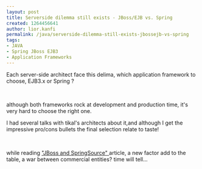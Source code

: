 ```yaml
---
layout: post
title: Serverside dilemma still exists - JBoss/EJB vs. Spring
created: 1264456641
author: lior.kanfi
permalink: /java/serverside-dilemma-still-exists-jbossejb-vs-spring
tags:
- JAVA
- Spring JBoss EJB3
- Application Frameworks
---
```

<p>
<meta http-equiv="content-type" content="text/html; charset=utf-8" /></p>
<p>Each server-side architect face this delima, which application  framework  to choose, EJB3.x or Spring ?</p>
<p>&nbsp;</p>
<p>although both frameworks rock at development and production time,  it's very hard to choose the right one.</p>
<p>I had several talks with tikal's architects about it,and although I  get the impressive pro/cons bullets the final selection relate to taste!</p>
<p>&nbsp;</p>
<p>while reading <a href="http://www.javaworld.com/community/?q=node/3955">&quot;JBoss  and SpringSource&quot; </a>article, a new factor add to the table, a war between  commercial entities? time will tell...</p>
